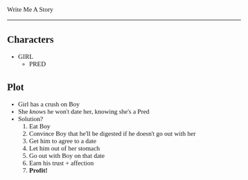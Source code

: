 <Style>
    Body {
        Font-size: 15px;
        Font-family: Verdana;
    };
</Style>

Write Me A Story
****************
Characters
----------
- GIRL
    - PRED

Plot
----
- Girl has a crush on Boy
- She _knows_ he won't date her, knowing she's a Pred
- Solution?
    1. Eat Boy
    1. Convince Boy that he'll be digested if he doesn't go out with her
    1. Get him to agree to a date
    1. Let him out of her stomach
    1. Go out with Boy on that date
    1. Earn his trust + affection
    1. __Profit!__